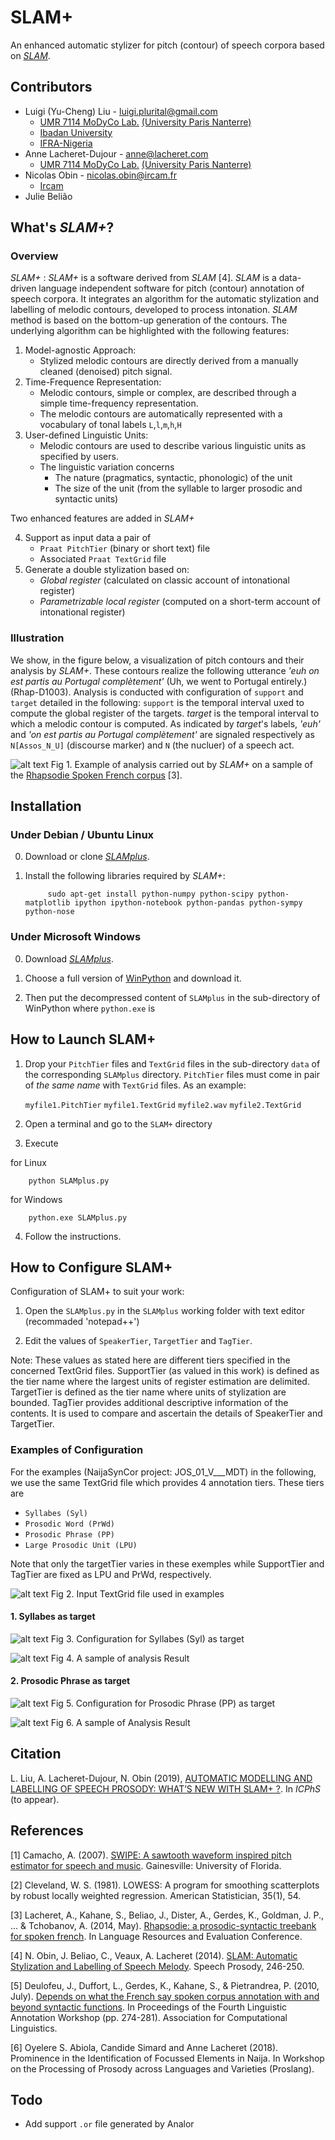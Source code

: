 SLAM+
====

An enhanced automatic stylizer for pitch (contour) of speech corpora based on [*SLAM*](https://github.com/jbeliao/SLAM).

## Contributors ##
- Luigi (Yu-Cheng) Liu - [luigi.plurital@gmail.com](mailto:luigi.plurital@gmail.com)
	- [UMR 7114 MoDyCo Lab.](https://www.modyco.fr/fr/) [(University Paris Nanterre)](https://university.parisnanterre.fr/)
	- [Ibadan University](https://www.ui.edu.ng/)
	- [IFRA-Nigeria](http://www.ifra-nigeria.org/)
- Anne Lacheret-Dujour - [anne@lacheret.com](mailto:anne@lacheret.com)
	- [UMR 7114 MoDyCo Lab.](https://www.modyco.fr/fr/) [(University Paris Nanterre)](https://university.parisnanterre.fr/)
- Nicolas Obin - [nicolas.obin@ircam.fr](mailto:nicolas.obin@ircam.fr)
	- [Ircam](https://www.ircam.fr/)
- Julie Belião

## What's *SLAM+*?

### Overview ###


*SLAM+* : *SLAM+* is a software derived from *SLAM* [4].  *SLAM* is a data-driven language independent software for pitch (contour) annotation of speech corpora. It integrates an algorithm for the automatic stylization and labelling of melodic contours, developed to process intonation. *SLAM* method is based on the bottom-up generation of the contours. The underlying algorithm can be highlighted with the following features: 
 
1) Model-agnostic Approach: 
	- Stylized melodic contours are directly derived from a manually cleaned (denoised) pitch signal.
2) Time-Frequence Representation: 
	- Melodic contours, simple or complex, are described through a simple time-frequency representation. 
	- The melodic contours are automatically represented with a vocabulary of tonal labels `L`,`l`,`m`,`h`,`H` 
3) User-defined Linguistic Units:
	- Melodic contours are used to describe various linguistic units as specified by users. 
	- The linguistic variation concerns 
		- The nature (pragmatics, syntactic, phonologic) of the unit
		- The size of the unit (from the syllable to larger prosodic and syntactic units)

Two enhanced features are added in *SLAM+*

4) Support as input data a pair of 
	- `Praat PitchTier` (binary or short text) file 
	- Associated `Praat TextGrid` file
5) Generate a double stylization based on: 
	- *Global register* (calculated on classic account of intonational register)
	- *Parametrizable local register* (computed on a short-term account of intonational register)


### Illustration ###

We show, in the figure below, a visualization of pitch contours and their analysis by *SLAM+*. These contours realize the following utterance *'euh on est partis au Portugal complètement'* (Uh, we went to Portugal entirely.) (Rhap-D1003). Analysis is conducted with configuration of `support` and `target` detailed in the following: `support` is the temporal interval uxed to compute the global register of the targets. *target* is the temporal interval to which a melodic contour is computed. As indicated by *target*'s labels, *'euh'* and *'on est partis au Portugal complètement'* are signaled respectively as `N[Assos_N_U]` (discourse marker) and `N` (the nucluer) of a speech act. 

![alt text](https://github.com/vieenrose/SLAMplus/blob/dev/img/Rhap-D2001.png)
Fig 1. Example of analysis carried out by *SLAM+* on a sample of the [Rhapsodie Spoken French corpus](https://www.projet-rhapsodie.fr/) [3]. 

## Installation ##

### Under Debian / Ubuntu Linux ###

0) Download or clone [*SLAMplus*](https://github.com/vieenrose/SLAMplus/tree/dev).

1) Install the following libraries required by *SLAM+*:

            sudo apt-get install python-numpy python-scipy python-matplotlib ipython ipython-notebook python-pandas python-sympy python-nose

### Under Microsoft Windows ###

0) Download [*SLAMplus*](https://github.com/vieenrose/SLAMplus/tree/dev).

1) Choose a full version of [WinPython](https://winpython.github.io/) and download it.

2) Then put the decompressed content of `SLAMplus` in the sub-directory of WinPython where `python.exe` is 

## How to Launch SLAM+ ##
1) Drop your `PitchTier` files and `TextGrid` files in the sub-directory `data` of the corresponding `SLAMplus` directory. `PitchTier` files must come in pair of *the same name* with `TextGrid` files. As an example: 

     `myfile1.PitchTier` `myfile1.TextGrid` `myfile2.wav` `myfile2.TextGrid`

2) Open a terminal and go to the `SLAM+` directory
3) Execute

for Linux

        python SLAMplus.py
for Windows

        python.exe SLAMplus.py
4) Follow the instructions.

## How to Configure SLAM+ ##
Configuration of SLAM+ to suit your work:

1) Open the `SLAMplus.py` in the `SLAMplus` working folder with text editor (recommaded 'notepad++')

2) Edit the values of `SpeakerTier`, `TargetTier` and `TagTier`. 

Note: These values as stated here are different tiers specified in the concerned TextGrid files. SupportTier (as valued in this work) is defined as the tier name where the largest units of register estimation are delimited. TargetTier is defined as the tier name where units of stylization are bounded. TagTier provides additional descriptive information of the contents. It is used to compare and ascertain the details of SpeakerTier and TargetTier.

### Examples of Configuration ###

For the examples (NaijaSynCor project: JOS_01_V___MDT) in the following, we use the same TextGrid file which provides 4 annotation tiers. These tiers are 
- `Syllabes (Syl)`
- `Prosodic Word (PrWd)` 
- `Prosodic Phrase (PP)`
- `Large Prosodic Unit (LPU)` 

Note that only the targetTier varies in these exemples while SupportTier and TagTier are fixed as LPU and PrWd, respectively. 

![alt text](https://github.com/vieenrose/SLAMplus/blob/dev/img/Example_TextGrid.png)
Fig 2. Input TextGrid file used in examples

#### 1. Syllabes as target ####

![alt text](https://github.com/vieenrose/SLAMplus/blob/dev/img/Config_I.png)
Fig 3. Configuration for Syllabes (Syl) as target 


![alt text](https://github.com/vieenrose/SLAMplus/blob/dev/img/Output_I.png)
Fig 4. A sample of analysis Result

#### 2. Prosodic Phrase as target ####

![alt text](https://github.com/vieenrose/SLAMplus/blob/dev/img/Config_II.png)
Fig 5. Configuration for Prosodic Phrase (PP) as target


![alt text](https://github.com/vieenrose/SLAMplus/blob/dev/img/Output_II.png)
Fig 6. A sample of Analysis Result

## Citation ##

L. Liu, A. Lacheret-Dujour, N. Obin (2019), [AUTOMATIC MODELLING AND LABELLING OF SPEECH PROSODY: WHAT’S NEW WITH SLAM+ ?](https://www.researchgate.net/publication/332108118_Automatic_Modelling_and_Labelling_of_Speech_Prosody_What's_New_with_SLAM). In *ICPhS* (to appear).

## References ##

[1] Camacho, A. (2007). [SWIPE: A sawtooth waveform inspired pitch estimator for speech and music](https://www.cise.ufl.edu/~acamacho/publications/dissertation.pdf). Gainesville: University of Florida.

[2] Cleveland, W. S. (1981). LOWESS: A program for smoothing scatterplots by robust locally weighted regression. American Statistician, 35(1), 54.

[3] Lacheret, A., Kahane, S., Beliao, J., Dister, A., Gerdes, K., Goldman, J. P., ... & Tchobanov, A. (2014, May). [Rhapsodie: a prosodic-syntactic treebank for spoken french](https://hal.sorbonne-universite.fr/file/index/docid/968959/filename/LREC2014_AL.pdf). In Language Resources and Evaluation Conference.

[4] N. Obin,  J. Beliao, C., Veaux, A. Lacheret (2014). [SLAM: Automatic Stylization and Labelling of Speech Melody](https://halshs.archives-ouvertes.fr/hal-00968950). Speech Prosody, 246-250.

[5] Deulofeu, J., Duffort, L., Gerdes, K., Kahane, S., & Pietrandrea, P. (2010, July). [Depends on what the French say spoken corpus annotation with and beyond syntactic functions](https://hal.archives-ouvertes.fr/docs/00/66/51/89/PDF/uppsala.pdf). In Proceedings of the Fourth Linguistic Annotation Workshop (pp. 274-281). Association for Computational Linguistics.

[6] Oyelere S. Abiola, Candide Simard and Anne Lacheret (2018). Prominence in the Identification of Focussed Elements in Naija. In Workshop on the Processing of Prosody across Languages and Varieties (Proslang). 

## Todo ##
- Add support `.or` file generated by Analor
